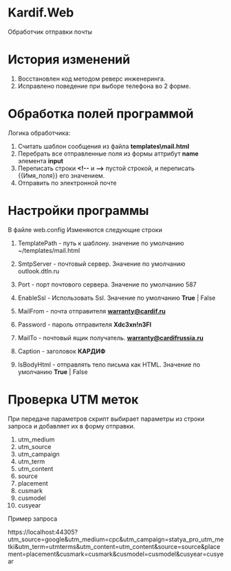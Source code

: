 # Kardif.Web
Обработчик отправки почты


# История изменений

1. Восстановлен код методом реверс инженеринга.
2. Исправлено поведение при выборе телефона во 2 форме.




# Обработка полей программой


Логика обработчика: 

1. Считать шаблон сообщения из файла **templates\mail.html**
2. Перебрать все отправленные поля из формы аттрибут **name** элемента **input**
3. Переписать строки **\<!--** и **-->**  пустой строкой, и переписать {{Имя_поля}} его значением.
4. Отправить по электронной почте

# Настройки программы

В файле web.config Изменяются следующие строки

1. TemplatePath - путь к шаблону. значение по умолчанию  ~/templates/mail.html
2. SmtpServer - почтовый сервер. Значение по умолчанию outlook.dtln.ru
3. Port - порт почтового сервера. Значение по умолчанию 587
4. EnableSsl - Использовать Ssl. Значение по умолчанию  **True** | False
5. MailFrom - почта отправителя **warranty@cardif.ru**
6. Password - пароль отправителя **Xdc3xn!n3Fl**
    
7. MailTo - почтовый ящик получатель. **warranty@cardifrussia.ru**
8. Caption - заголовок **КАРДИФ**
9. IsBodyHtml - отправлять тело письма как HTML. Значение по умолчанию  **True** | False


# Проверка UTM меток
При передаче параметров скрипт выбирает параметры из строки запроса и добавляет их в форму отправки.
1. utm_medium
2. utm_source
3. utm_campaign
4. utm_term
5. utm_content
6. source
7. placement
8. cusmark
9. cusmodel
10. cusyear

Пример запроса

https://localhost:44305?utm_source=google&utm_medium=cpc&utm_campaign=statya_pro_utm_metki&utm_term=utmterms&utm_content=utm_content&source=source&placement=placement&cusmark=cusmark&cusmodel=cusmodel&cusyear=cusyear

